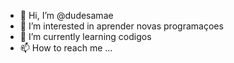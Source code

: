 - 👋 Hi, I’m @dudesamae
- 👀 I’m interested in  aprender novas programaçoes
- 🌱 I’m currently learning codigos
- 📫 How to reach me ...

<!---
dudesamae/dudesamae is a ✨ special ✨ repository because its `README.md` (this file) appears on your GitHub profile.
You can click the Preview link to take a look at your changes.
--->
